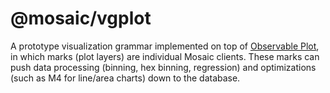 # @mosaic/vgplot

A prototype visualization grammar implemented on top of [Observable Plot](https://github.com/observablehq/plot), in which marks (plot layers) are individual Mosaic clients. These marks can push data processing (binning, hex binning, regression) and optimizations (such as M4 for line/area charts) down to the database.
